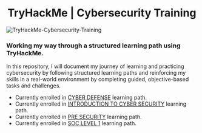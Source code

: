 <h1 align="center">TryHackMe | Cybersecurity Training
</h1>

![TryHackMe-Cybersecurity-Training](https://www.hostingadvice.com/wp-content/uploads/2020/07/HA-TryHackMe.jpg)

### Working my way through a structured learning path using TryHackMe.
In this repository, I will document my journey of learning and practicing cybersecurity by following structured learning paths and reinforcing my skills in a real-world environment by completing guided, objective-based tasks and challenges.

- Currently enrolled in [CYBER DEFENSE](https://tryhackme.com/path/outline/blueteam) learning path.
- Currently enrolled in [INTRODUCTION TO CYBER SECURITY](https://tryhackme.com/path/outline/introtocyber) learning path.
- Currently enrolled in [PRE SECURITY](https://tryhackme.com/path/outline/presecurity) learning path.
- Currently enrolled in [SOC LEVEL 1](https://tryhackme.com/path/outline/soclevel1) learning path.
